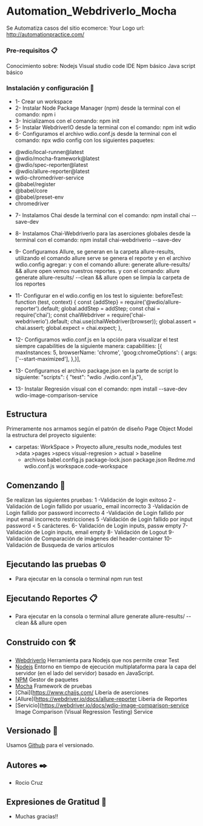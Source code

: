 # Automation_WebdriverIo_Mocha
Se Automatiza  casos del sitio ecomerce: Your Logo
url: http://automationpractice.com/
### Pre-requisitos 📋
Conocimiento sobre:
Nodejs
Visual studio code IDE
Npm básico 
Java script básico
### Instalación y configuración 🔧
* 1- Crear un workspace
* 2- Instalar Node Package Manager (npm) desde la terminal con el comando: npm i  
* 3- Inicializamos  con el comando:  npm init
* 5- Instalar WebdriverIO desde la terminal con el comando: npm init wdio 
* 6- Configuramos el archivo wdio.conf.js desde la terminal con el comando: npx wdio config con los siguientes paquetes:
- @wdio/local-runner@latest
- @wdio/mocha-framework@latest
- @wdio/spec-reporter@latest
- @wdio/allure-reporter@latest
- wdio-chromedriver-service
- @babel/register
- @babel/core
- @babel/preset-env
- chromedriver
* 7- Instalamos Chai desde la terminal con el comando: npm install chai --save-dev
* 8- Instalamos Chai-WebdriverIo para las aserciones globales desde la terminal con el comando: npm install chai-webdriverio --save-dev
* 9- Configuramos Allure, se generan en  la carpeta allure-results, utilizando el comando allure serve se genera el reporte y en el archivo wdio.config agregar:
y con  el comando allure: generate allure-results/ && allure open  vemos nuestros reportes. y con el comando: allure generate allure-results/ --clean && allure open se limpia  la carpeta de los reportes
* 11- Configurar en el wdio.config en los test lo siguiente:
   beforeTest: function (test, context) {
        const {addStep} = require('@wdio/allure-reporter').default; 
        global.addStep = addStep;
        const chai = require('chai');
        const chaiWebdriver = require('chai-webdriverio').default;
        chai.use(chaiWebdriver(browser));
        global.assert = chai.assert;
        global.expect = chai.expect;
    },

* 12- Configuramos wdio.conf.js en la opción para visualizar el test siempre capabilities de la siguiente manera:
     capabilities: [{
        maxInstances: 5,
        browserName: 'chrome',
        'goog:chromeOptions': {
            args:['--start-maximized'], },}],
      
* 13- Configuramos el  archivo package.json en la parte de script lo siguiente:
     "scripts": { "test": "wdio ./wdio.conf.js"},

* 13- Instalar  Regresión visual con el comando: npm install --save-dev wdio-image-comparison-service

## Estructura 
Primeramente nos armamos según el patrón de diseño Page Object Model la estructura del proyecto siguiente:
* carpetas:
   WorkSpace > Proyecto
    allure_results
    node_modules
    test >data
         >pages
         >specs 
     visual-regresion > actual
                      > baseline          
    * archivos
    babel.config.js
    package-lock.json
    package.json
    Redme.md
    wdio.conf.js
    workspace.code-workspace

## Comenzando 🚀
Se realizan las siguientes pruebas:
1 -Validación  de login exitoso
2 -Validación  de Login fallido por usuario_ email incorrecto
3 -Validación  de Login fallido por password incorrecto
4 -Validación  de Login fallido por input  email incorrecto restricciones
5 -Validación  de Login fallido por input password < 5 carácteres.
6- Validación  de Login inputs, passw empty
7- Validación  de Login inputs, email empty
8- Validación  de  Logout
9- Validación  de Comparación de imágenes del header-container
10- Validación  de Busqueda de varios articulos 

## Ejecutando las pruebas ⚙️

* Para ejecutar en la consola o terminal
npm run test

## Ejecutando Reportes 📋

* Para ejecutar en la consola o terminal
 allure generate allure-results/ --clean && allure open

## Construido con 🛠️
* [WebdriverIo](https://webdriver.io/) Herramienta para Nodejs que nos permite crear Test
* [Nodejs](https://nodejs.org/es/) Entorno en tiempo de ejecución multiplataforma para la capa del servidor (en el lado del servidor) basado en JavaScript.
* [NPM](https://www.npmjs.com/) Gestor de paquetes 
* [Mocha](https://mochajs.org/) Framework de pruebas
* [Chai](https://www.chaijs.com/ Libería de aserciones
* [Allure](https://webdriver.io/docs/allure-reporter Libería de Reportes
* [Servicio](https://webdriver.io/docs/wdio-image-comparison-service Image Comparison (Visual Regression Testing) Service

## Versionado 📌

Usamos [Github](https://github.com/RoxiProyecto/WebdriverIo_Curse.git) para el versionado.

## Autores ✒️

* Rocio Cruz

## Expresiones de Gratitud 🎁

* Muchas gracias!!
